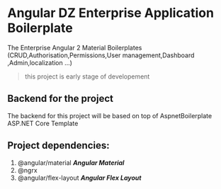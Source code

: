 # Angular DZ Enterprise Application Boilerplate
The Enterprise Angular 2 Material Boilerplates (CRUD,Authorisation,Permissions,User management,Dashboard ,Admin,localization ...)


> this project is early stage of developement
## Backend for the project 

The backend for this project will be based on top of 
AspnetBoilerplate ASP.NET Core  Template
## Project dependencies: 

1. @angular/material ***Angular Material***
1. @ngrx 
1. @angular/flex-layout ***Angular Flex Layout***
